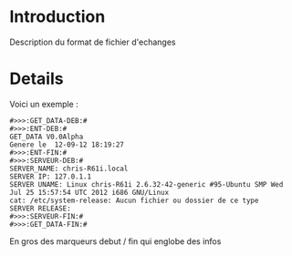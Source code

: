 # Introduction #

Description du format de fichier d'echanges


# Details #

Voici un exemple :

```
#>>>:GET_DATA-DEB:#
#>>>:ENT-DEB:#
GET_DATA V0.0Alpha
Genere le  12-09-12 18:19:27
#>>>:ENT-FIN:#
#>>>:SERVEUR-DEB:#
SERVER_NAME: chris-R61i.local
SERVER IP: 127.0.1.1
SERVER UNAME: Linux chris-R61i 2.6.32-42-generic #95-Ubuntu SMP Wed Jul 25 15:57:54 UTC 2012 i686 GNU/Linux
cat: /etc/system-release: Aucun fichier ou dossier de ce type
SERVER RELEASE:
#>>>:SERVEUR-FIN:#
#>>>:GET_DATA-FIN:#
```

En gros des marqueurs debut / fin qui englobe des infos